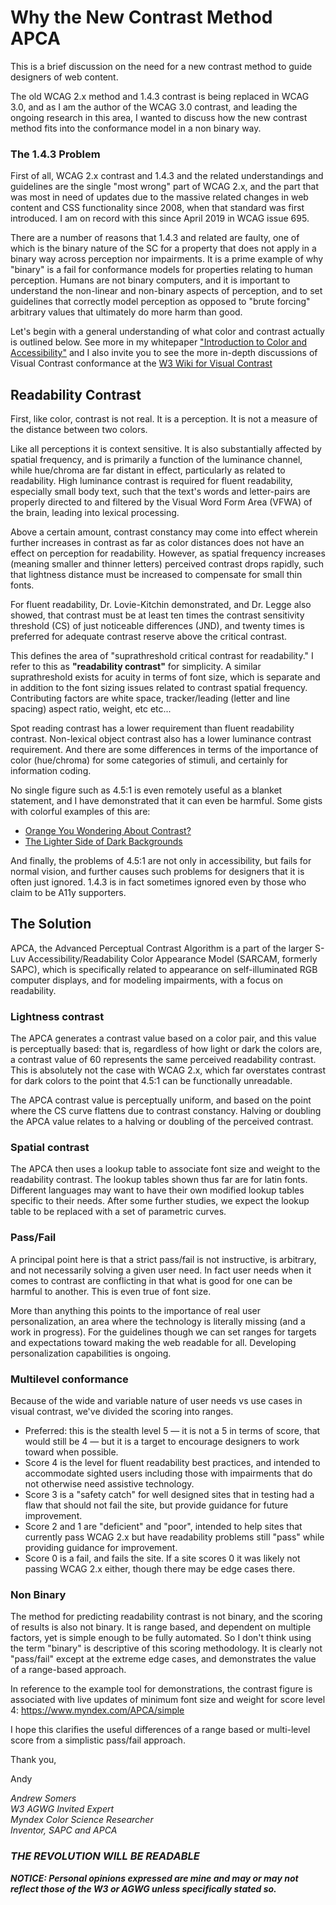 # Why the New Contrast Method APCA
This is a brief discussion on the need for a new contrast method to guide designers of web content. 

The old WCAG 2.x method and 1.4.3 contrast is being replaced in WCAG 3.0, and as I am the author of the WCAG 3.0 contrast, and leading the ongoing research in this area, I wanted to discuss how the new contrast method fits into the conformance model in a non binary way.

### The 1.4.3 Problem
First of all, WCAG 2.x contrast and 1.4.3 and the related understandings and guidelines are the single "most wrong" part of WCAG 2.x, and the part that was most in need of updates due to the massive related changes in web content and  CSS functionality since 2008, when that standard was first introduced. I am on record with this since April 2019 in WCAG issue 695.

There are a number of reasons that 1.4.3 and related are faulty, one of which is the binary nature of the SC for a property that does not apply in a binary way across perception nor impairments. It is a prime example of why "binary" is a fail for conformance models for properties relating to human perception. Humans are not binary computers, and it is important to understand the non-linear and non-binary aspects of perception, and to set guidelines that correctly model perception as opposed to "brute forcing" arbitrary values that ultimately do more harm than good.

Let's begin with a general understanding of what color and contrast actually is outlined below. See more in my whitepaper ["Introduction to Color and Accessibility"](https://developer.mozilla.org/en-US/docs/Web/Accessibility/Understanding_Colors_and_Luminance#introduction_to_color_and_accessibility) and I also invite you to see the more in-depth discussions of Visual Contrast conformance at the [W3 Wiki for Visual Contrast](https://www.w3.org/WAI/GL/task-forces/silver/wiki/Visual_Contrast_of_Text_Subgroup)


## Readability Contrast 

First, like color, contrast is not real. It is a perception. It is not a measure of the distance between two colors.

Like all perceptions it is context sensitive. It is also substantially affected by spatial frequency, and is primarily a function of the luminance channel, while hue/chroma are far distant in effect, particularly as related to readability. High luminance contrast is required for fluent readability, especially small body text, such that the text's words and letter-pairs are properly directed to and filtered by the Visual Word Form Area (VFWA) of the brain, leading into lexical processing.

Above a certain amount, contrast constancy may come into effect wherein further increases in contrast as far as color distances does not have an effect on perception for readability. However, as spatial frequency increases (meaning smaller and thinner letters) perceived contrast drops rapidly, such that lightness distance must be increased to compensate for small thin fonts.

For fluent readability, Dr. Lovie-Kitchin demonstrated, and Dr. Legge also showed, that contrast must be at least ten times the contrast sensitivity threshold (CS) of just noticeable differences (JND), and twenty times is preferred for adequate contrast reserve above the critical contrast. 

This defines the area of "suprathreshold critical contrast for readability." I refer to this as **"readability contrast"** for simplicity. A similar suprathreshold exists for acuity in terms of font size, which is separate and in addition to the font sizing issues related to contrast spatial frequency. Contributing factors are white space, tracker/leading (letter and line spacing) aspect ratio, weight, etc etc...

Spot reading contrast has a lower requirement than fluent readability contrast. Non-lexical object contrast also has a lower luminance contrast requirement. And there are some differences in terms of the importance of color (hue/chroma) for some categories of stimuli, and certainly for information coding.

No single figure such as 4.5:1 is even remotely useful as a blanket statement, and I have demonstrated that it can even be harmful. Some gists with colorful examples of this are:

- [Orange You Wondering About Contrast?](https://gist.github.com/Myndex/1dadb6dcac596f1cd7a5686a076f697f)
- [The Lighter Side of Dark Backgrounds](https://gist.github.com/Myndex/c30dba273aa5eca426ad9f5200917c9d)

And finally, the problems of 4.5:1 are not only in accessibility, but fails for normal vision, and further causes such problems for designers that it is often just ignored. 1.4.3 is in fact sometimes ignored even by those who claim to be A11y supporters. 


## The Solution
APCA, the Advanced Perceptual Contrast Algorithm is a part of the larger S-Luv Accessibility/Readability Color Appearance Model (SARCAM, formerly SAPC), which is specifically related to appearance on self-illuminated RGB computer displays, and for modeling impairments, with a focus on readability.

### Lightness contrast
The APCA generates a contrast value based on a color pair, and this value is perceptually based: that is, regardless of how light or dark the colors are, a contrast value of 60 represents the same perceived readability contrast. This is absolutely not the case with WCAG 2.x, which far overstates contrast for dark colors to the point that 4.5:1 can be functionally unreadable.

The APCA contrast value is perceptually uniform, and based on the point where the CS curve flattens due to contrast constancy. Halving or doubling the APCA value relates to a halving or doubling of the perceived contrast. 

### Spatial contrast
The APCA then uses a lookup table to associate font size and weight to the readability contrast. The lookup tables shown thus far are for latin fonts. Different languages may want to have their own modified lookup tables specific to their needs. After some further studies, we expect the lookup table to be replaced with a set of parametric curves.

### Pass/Fail
A principal point here is that a strict pass/fail is not instructive, is arbitrary, and not necessarily solving a given user need. In fact user needs when it comes to contrast are conflicting in that what is good for one can be harmful to another. This is even true of font size. 

More than anything this points to the importance of real user personalization, an area where the technology is literally missing (and a work in progress). For the guidelines though we can set ranges for targets and expectations toward making the web readable for all. Developing personalization capabilities is ongoing.

### Multilevel conformance
Because of the wide and variable nature of user needs vs use cases in visual contrast, we've divided the scoring into ranges.
- Preferred: this is the stealth level 5 — it is not a 5 in terms of score, that would still be 4 — but it is a target to encourage designers to work toward when possible.
- Score 4 is the level for fluent readability best practices, and intended to accommodate sighted users including those with impairments that do not otherwise need assistive technology. 
- Score 3 is a "safety catch" for well designed sites that in testing had a flaw that should not fail the site, but provide guidance for future improvement.
- Score 2 and 1 are "deficient" and "poor", intended to help sites that currently pass WCAG 2.x but have readability problems still "pass" while providing guidance for improvement.
- Score 0 is a fail, and fails the site. If a site scores 0 it was likely not passing WCAG 2.x either, though there may be edge cases there.

### Non Binary
The method for predicting readability contrast is not binary, and the scoring of results is also not binary. It is range based, and dependent on multiple factors, yet is simple enough to be fully automated. So I don't think using the term "binary" is descriptive of this scoring methodology. It is clearly not "pass/fail" except at the extreme edge cases, and demonstrates the value of a range-based approach.

In reference to the example tool for demonstrations, the contrast figure is associated with live updates of minimum font size and weight for score level 4: https://www.myndex.com/APCA/simple


I hope this clarifies the useful differences of a range based or multi-level score from a simplistic pass/fail approach.


Thank you,

Andy


_Andrew Somers_    
_W3 AGWG Invited Expert_    
_Myndex Color Science Researcher_    
_Inventor, SAPC and APCA_    

### _THE REVOLUTION WILL BE READABLE_

**_NOTICE: Personal opinions expressed are mine and may or may not reflect those of the W3 or AGWG unless specifically stated so._** 


